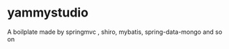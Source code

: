 yammystudio
===========

A boilplate made by springmvc , shiro, mybatis, spring-data-mongo and so on
